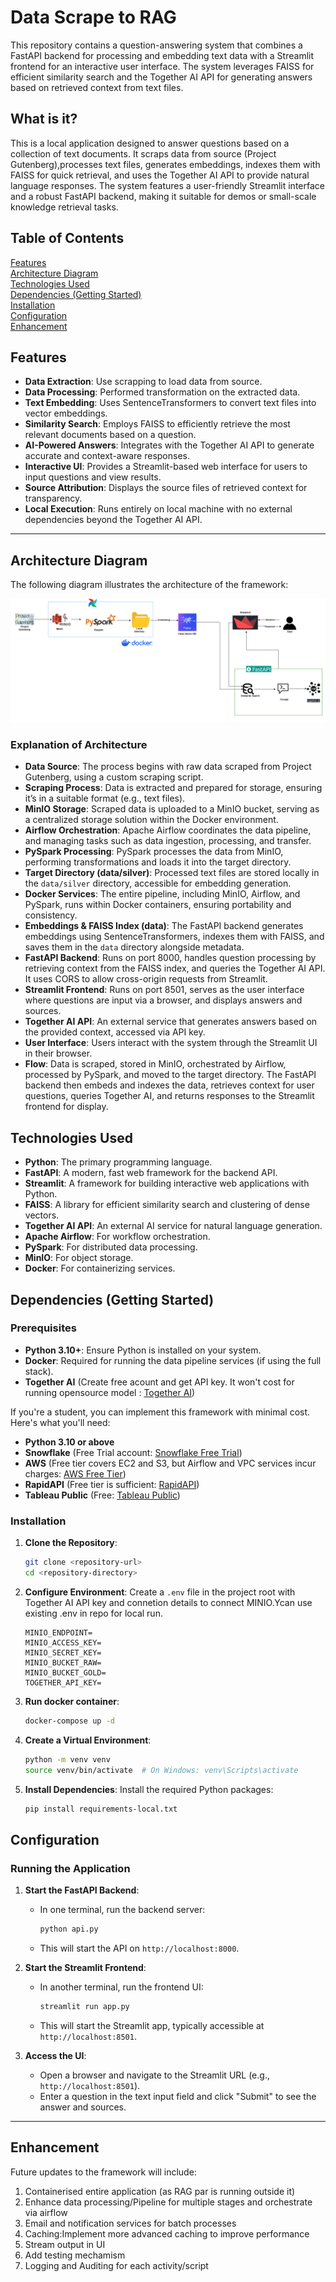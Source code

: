 # Data Scrape to RAG
This repository contains a question-answering system that combines a FastAPI backend for processing and embedding text data with a Streamlit frontend for an interactive user interface. The system leverages FAISS for efficient similarity search and the Together AI API for generating answers based on retrieved context from text files.
## What is it?

This is a local application designed to answer questions based on a collection of text documents. It scraps data from source (Project Gutenberg),processes text files, generates embeddings, indexes them with FAISS for quick retrieval, and uses the Together AI API to provide natural language responses. The system features a user-friendly Streamlit interface and a robust FastAPI backend, making it suitable for demos or small-scale knowledge retrieval tasks.

## Table of Contents
[Features](#features)\
[Architecture Diagram](#architecture-diagram)\
[Technologies Used](#technologies-used)\
[Dependencies (Getting Started)](#dependencies-getting-started)\
[Installation](#installation)\
[Configuration](#configuration)\
[Enhancement](#enhancement)

## Features
- **Data Extraction**: Use scrapping to load data from source.
- **Data Processing**: Performed transformation on the extracted data.
- **Text Embedding**: Uses SentenceTransformers to convert text files into vector embeddings.
- **Similarity Search**: Employs FAISS to efficiently retrieve the most relevant documents based on a question.
- **AI-Powered Answers**: Integrates with the Together AI API to generate accurate and context-aware responses.
- **Interactive UI**: Provides a Streamlit-based web interface for users to input questions and view results.
- **Source Attribution**: Displays the source files of retrieved context for transparency.
- **Local Execution**: Runs entirely on local machine with no external dependencies beyond the Together AI API.

---

## Architecture Diagram
The following diagram illustrates the architecture of the framework:

![Architecture Diagram](ArchDiagram.png)

### Explanation of Architecture
- **Data Source**: The process begins with raw data scraped from Project Gutenberg, using a custom scraping script.
- **Scraping Process**: Data is extracted and prepared for storage, ensuring it’s in a suitable format (e.g., text files).
- **MinIO Storage**: Scraped data is uploaded to a MinIO bucket, serving as a centralized storage solution within the Docker environment.
- **Airflow Orchestration**: Apache Airflow coordinates the data pipeline, and managing tasks such as data ingestion, processing, and transfer.
- **PySpark Processing**: PySpark processes the data from MinIO, performing transformations and loads it into the target directory.
- **Target Directory (data/silver)**: Processed text files are stored locally in the `data/silver` directory, accessible for embedding generation.
- **Docker Services**: The entire pipeline, including MinIO, Airflow, and PySpark, runs within Docker containers, ensuring portability and consistency.
- **Embeddings & FAISS Index (data)**: The FastAPI backend generates embeddings using SentenceTransformers, indexes them with FAISS, and saves them in the `data` directory alongside metadata.
- **FastAPI Backend**: Runs on port 8000, handles question processing by retrieving context from the FAISS index, and queries the Together AI API. It uses CORS to allow cross-origin requests from Streamlit.
- **Streamlit Frontend**: Runs on port 8501, serves as the user interface where questions are input via a browser, and displays answers and sources.
- **Together AI API**: An external service that generates answers based on the provided context, accessed via API key.
- **User Interface**: Users interact with the system through the Streamlit UI in their browser.
- **Flow**: Data is scraped, stored in MinIO, orchestrated by Airflow, processed by PySpark, and moved to the target directory. The FastAPI backend then embeds and indexes the data, retrieves context for user questions, queries Together AI, and returns responses to the Streamlit frontend for display.

## Technologies Used
- **Python**: The primary programming language.
- **FastAPI**: A modern, fast web framework for the backend API.
- **Streamlit**: A framework for building interactive web applications with Python.
- **FAISS**: A library for efficient similarity search and clustering of dense vectors.
- **Together AI API**: An external AI service for natural language generation.
- **Apache Airflow**: For workflow orchestration.
- **PySpark**: For distributed data processing.
- **MinIO**: For object storage.
- **Docker**: For containerizing services.

## Dependencies (Getting Started)

### Prerequisites
- **Python 3.10+**: Ensure Python is installed on your system.
- **Docker**: Required for running the data pipeline services (if using the full stack).
- **Together AI** (Create free acount and get API key. It won't cost for running opensource model : [Together AI](https://www.together.ai/))


If you're a student, you can implement this framework with minimal cost. Here's what you'll need:
- **Python 3.10 or above**
- **Snowflake** (Free Trial account: [Snowflake Free Trial](https://www.snowflake.com/free-trial/))
- **AWS** (Free tier covers EC2 and S3, but Airflow and VPC services incur charges: [AWS Free Tier](https://aws.amazon.com/free/))
- **RapidAPI** (Free tier is sufficient: [RapidAPI](https://rapidapi.com/))
- **Tableau Public** (Free: [Tableau Public](https://public.tableau.com/en-us/s/))


### Installation

1. **Clone the Repository**:
   ```bash
   git clone <repository-url>
   cd <repository-directory>
   ```
2. **Configure Environment**:
   Create a `.env` file in the project root with Together AI API key and connetion details to connect MINIO.Ycan use existing .env in repo for local run.
     ```
    MINIO_ENDPOINT=
    MINIO_ACCESS_KEY=
    MINIO_SECRET_KEY=
    MINIO_BUCKET_RAW=
    MINIO_BUCKET_GOLD=
    TOGETHER_API_KEY=
   ```
3. **Run docker container**:
   ```bash
   docker-compose up -d
   ```

4. **Create a Virtual Environment**:
   ```bash
   python -m venv venv
   source venv/bin/activate  # On Windows: venv\Scripts\activate
   ```

5. **Install Dependencies**:
   Install the required Python packages:
   ```bash
   pip install requirements-local.txt
   ```


## Configuration

### Running the Application
1. **Start the FastAPI Backend**:
   - In one terminal, run the backend server:
     ```bash
     python api.py
     ```
   - This will start the API on `http://localhost:8000`.

2. **Start the Streamlit Frontend**:
   - In another terminal, run the frontend UI:
     ```bash
     streamlit run app.py
     ```
   - This will start the Streamlit app, typically accessible at `http://localhost:8501`.

3. **Access the UI**:
   - Open a browser and navigate to the Streamlit URL (e.g., `http://localhost:8501`).
   - Enter a question in the text input field and click "Submit" to see the answer and sources.

---

## Enhancement
Future updates to the framework will include:
1. Containerised entire application (as RAG par is running outside it)
2. Enhance data processing/Pipeline for multiple stages and orchestrate via airflow
3. Email and notification services for batch processes
4. Caching:Implement more advanced caching to improve performance
5. Stream output in UI
6. Add testing mechamism
7. Logging and Auditing for each activity/script